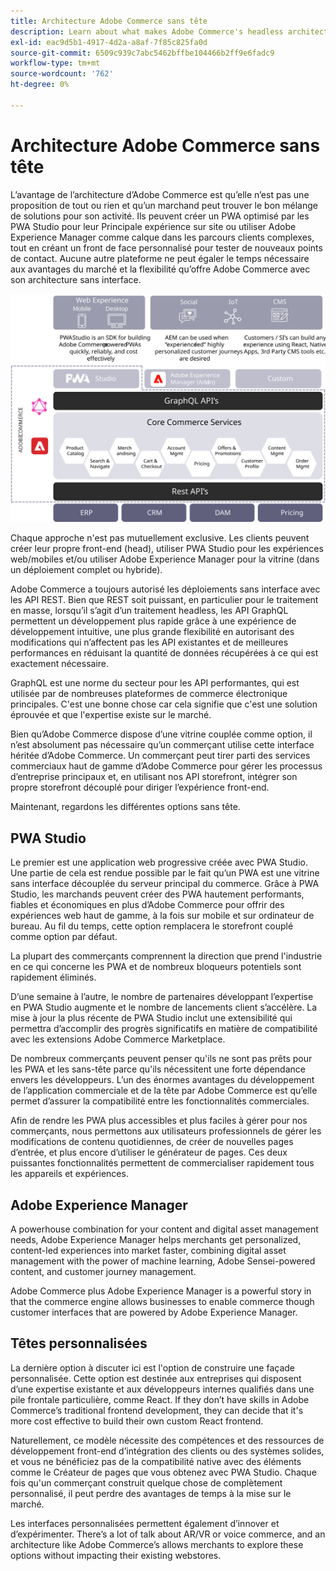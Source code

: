 ```yaml
---
title: Architecture Adobe Commerce sans tête
description: Learn about what makes Adobe Commerce's headless architecture approach unique.
exl-id: eac9d5b1-4917-4d2a-a8af-7f85c825fa0d
source-git-commit: 6509c939c7abc5462bffbe104466b2ff9e6fadc9
workflow-type: tm+mt
source-wordcount: '762'
ht-degree: 0%

---
```


# Architecture Adobe Commerce sans tête

L’avantage de l’architecture d’Adobe Commerce est qu’elle n’est pas une proposition de tout ou rien et qu’un marchand peut trouver le bon mélange de solutions pour son activité. Ils peuvent créer un PWA optimisé par les PWA Studio pour leur Principale expérience sur site ou utiliser Adobe Experience Manager comme calque dans les parcours clients complexes, tout en créant un front de face personnalisé pour tester de nouveaux points de contact. Aucune autre plateforme ne peut égaler le temps nécessaire aux avantages du marché et la flexibilité qu’offre Adobe Commerce avec son architecture sans interface.

![Diagram showing a headless Adobe Commerce storefront architecture](../../../assets/playbooks/headless-storefront-architecture.svg)

Chaque approche n&#39;est pas mutuellement exclusive. Les clients peuvent créer leur propre front-end (head), utiliser PWA Studio pour les expériences web/mobiles et/ou utiliser Adobe Experience Manager pour la vitrine (dans un déploiement complet ou hybride).

Adobe Commerce a toujours autorisé les déploiements sans interface avec les API REST. Bien que REST soit puissant, en particulier pour le traitement en masse, lorsqu’il s’agit d’un traitement headless, les API GraphQL permettent un développement plus rapide grâce à une expérience de développement intuitive, une plus grande flexibilité en autorisant des modifications qui n’affectent pas les API existantes et de meilleures performances en réduisant la quantité de données récupérées à ce qui est exactement nécessaire.

GraphQL est une norme du secteur pour les API performantes, qui est utilisée par de nombreuses plateformes de commerce électronique principales. C&#39;est une bonne chose car cela signifie que c&#39;est une solution éprouvée et que l&#39;expertise existe sur le marché.

Bien qu’Adobe Commerce dispose d’une vitrine couplée comme option, il n’est absolument pas nécessaire qu’un commerçant utilise cette interface héritée d’Adobe Commerce. Un commerçant peut tirer parti des services commerciaux haut de gamme d’Adobe Commerce pour gérer les processus d’entreprise principaux et, en utilisant nos API storefront, intégrer son propre storefront découplé pour diriger l’expérience front-end.

Maintenant, regardons les différentes options sans tête.

## PWA Studio

Le premier est une application web progressive créée avec PWA Studio. Une partie de cela est rendue possible par le fait qu’un PWA est une vitrine sans interface découplée du serveur principal du commerce. Grâce à PWA Studio, les marchands peuvent créer des PWA hautement performants, fiables et économiques en plus d’Adobe Commerce pour offrir des expériences web haut de gamme, à la fois sur mobile et sur ordinateur de bureau. Au fil du temps, cette option remplacera le storefront couplé comme option par défaut.

La plupart des commerçants comprennent la direction que prend l&#39;industrie en ce qui concerne les PWA et de nombreux bloqueurs potentiels sont rapidement éliminés.

D’une semaine à l’autre, le nombre de partenaires développant l’expertise en PWA Studio augmente et le nombre de lancements client s’accélère. La mise à jour la plus récente de PWA Studio inclut une extensibilité qui permettra d’accomplir des progrès significatifs en matière de compatibilité avec les extensions Adobe Commerce Marketplace.

De nombreux commerçants peuvent penser qu&#39;ils ne sont pas prêts pour les PWA et les sans-tête parce qu&#39;ils nécessitent une forte dépendance envers les développeurs. L’un des énormes avantages du développement de l’application commerciale et de la tête par Adobe Commerce est qu’elle permet d’assurer la compatibilité entre les fonctionnalités commerciales.

Afin de rendre les PWA plus accessibles et plus faciles à gérer pour nos commerçants, nous permettons aux utilisateurs professionnels de gérer les modifications de contenu quotidiennes, de créer de nouvelles pages d’entrée, et plus encore d’utiliser le générateur de pages. Ces deux puissantes fonctionnalités permettent de commercialiser rapidement tous les appareils et expériences.

## Adobe Experience Manager

A powerhouse combination for your content and digital asset management needs, Adobe Experience Manager helps merchants get personalized, content-led experiences into market faster, combining digital asset management with the power of machine learning, Adobe Sensei-powered content, and customer journey management.

Adobe Commerce plus Adobe Experience Manager is a powerful story in that the commerce engine allows businesses to enable commerce though customer interfaces that are powered by Adobe Experience Manager.

## Têtes personnalisées

La dernière option à discuter ici est l&#39;option de construire une façade personnalisée. Cette option est destinée aux entreprises qui disposent d’une expertise existante et aux développeurs internes qualifiés dans une pile frontale particulière, comme React. If they don’t have skills in Adobe Commerce’s traditional frontend development, they can decide that it&#39;s more cost effective to build their own custom React frontend.

Naturellement, ce modèle nécessite des compétences et des ressources de développement front-end d’intégration des clients ou des systèmes solides, et vous ne bénéficiez pas de la compatibilité native avec des éléments comme le Créateur de pages que vous obtenez avec PWA Studio. Chaque fois qu&#39;un commerçant construit quelque chose de complètement personnalisé, il peut perdre des avantages de temps à la mise sur le marché.

Les interfaces personnalisées permettent également d’innover et d’expérimenter. There’s a lot of talk about AR/VR or voice commerce, and an architecture like Adobe Commerce’s allows merchants to explore these options without impacting their existing webstores.
